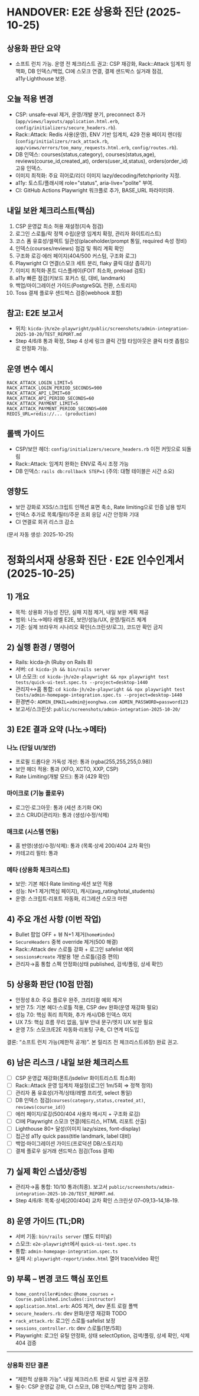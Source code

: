 # HANDOVER: E2E 상용화 진단 (2025-10-25)

## 상용화 판단 요약
- 소프트 런치 가능. 운영 전 체크리스트 권고: CSP 재강화, Rack::Attack 임계치 정책화, DB 인덱스/백업, CI에 스모크 연결, 결제 샌드박스 실거래 점검, a11y·Lighthouse 보완.

## 오늘 적용 변경
- CSP: unsafe-eval 제거, 운영/개발 분기, preconnect 추가 (`app/views/layouts/application.html.erb`, `config/initializers/secure_headers.rb`).
- Rack::Attack: Redis 사용(운영), ENV 기반 임계치, 429 전용 페이지 렌더링 (`config/initializers/rack_attack.rb`, `app/views/errors/too_many_requests.html.erb`, `config/routes.rb`).
- DB 인덱스: courses(status,category), courses(status,age), reviews(course_id,created_at), orders(user_id,status), orders(order_id) 고유 인덱스.
- 이미지 최적화: 주요 히어로/리더 이미지 lazy/decoding/fetchpriority 지정.
- a11y: 토스트/플래시에 role="status", aria-live="polite" 부여.
- CI: GitHub Actions Playwright 워크플로 추가, BASE_URL 파라미터화.

## 내일 보완 체크리스트(핵심)
1) CSP 운영값 최소 허용 재설정(지속 점검)
2) 로그인 스로틀/락 정책 수립(운영 임계치 확정, 관리자 화이트리스트)
3) 코스 폼 유효성/셀렉트 일관성(placeholder/prompt 통일, required 속성 정비)
4) 인덱스(courses/reviews) 점검 및 쿼리 계획 확인
5) 구조화 로깅·에러 페이지(404/500 커스텀, 구조화 로그)
6) Playwright CI 연결(스모크 세트 분리, flaky 클릭 대상 좁히기)
7) 이미지 최적화·폰트 디스플레이(FOIT 최소화, preload 검토)
8) a11y 빠른 점검(키보드 포커스 링, 대비, landmark)
9) 백업/마이그레이션 가이드(PostgreSQL 전환, 스토리지)
10) Toss 결제 플로우 샌드박스 검증(webhook 포함)

## 참고: E2E 보고서
- 위치: `kicda-jh/e2e-playwright/public/screenshots/admin-integration-2025-10-20/TEST_REPORT.md`
- Step 4/6/8 통과 확정, Step 4 상세 링크 클릭 간헐 타임아웃은 클릭 타겟 좁힘으로 안정화 가능.

## 운영 변수 예시
```
RACK_ATTACK_LOGIN_LIMIT=5
RACK_ATTACK_LOGIN_PERIOD_SECONDS=900
RACK_ATTACK_API_LIMIT=60
RACK_ATTACK_API_PERIOD_SECONDS=60
RACK_ATTACK_PAYMENT_LIMIT=5
RACK_ATTACK_PAYMENT_PERIOD_SECONDS=600
REDIS_URL=redis://... (production)
```

## 롤백 가이드
- CSP/보안 헤더: `config/initializers/secure_headers.rb` 이전 커밋으로 되돌림
- Rack::Attack: 임계치 완화는 ENV로 즉시 조정 가능
- DB 인덱스: `rails db:rollback STEP=1` (주의: 대형 테이블은 시간 소요)

## 영향도
- 보안 강화로 XSS/스크립트 인젝션 표면 축소, Rate limiting으로 인증 남용 방지
- 인덱스 추가로 목록/필터/주문 조회 응답 시간 안정화 기대
- CI 연결로 회귀 리스크 감소

(문서 자동 생성: 2025-10-25)

# 정화의서재 상용화 진단 · E2E 인수인계서 (2025-10-25)

## 1) 개요
- 목적: 상용화 가능성 진단, 실패 지점 제거, 내일 보완 계획 제공
- 범위: 나노→메타 레벨 E2E, 보안/성능/UX, 운영/릴리즈 체계
- 기준: 실제 브라우저 시나리오 확인(스크린샷/로그), 코드만 확인 금지

## 2) 실행 환경 / 명령어
- Rails: kicda-jh (Ruby on Rails 8)
- 서버: `cd kicda-jh && bin/rails server`
- UI 스모크: `cd kicda-jh/e2e-playwright && npx playwright test tests/quick-ui-test.spec.ts --project=desktop-1440`
- 관리자↔홈 통합: `cd kicda-jh/e2e-playwright && npx playwright test tests/admin-homepage-integration.spec.ts --project=desktop-1440`
- 환경변수: `ADMIN_EMAIL=admin@jeonghwa.com ADMIN_PASSWORD=password123`
- 보고서/스크린샷: `public/screenshots/admin-integration-2025-10-20/`

## 3) E2E 결과 요약 (나노→메타)
### 나노 (단일 UI/보안)
- 프로필 드롭다운 가독성 개선: 통과 (rgba(255,255,255,0.98))
- 보안 헤더 적용: 통과 (XFO, XCTO, XXP, CSP)
- Rate Limiting(개발 모드): 통과 (429 확인)

### 마이크로 (기능 플로우)
- 로그인·로그아웃: 통과 (세션 초기화 OK)
- 코스 CRUD(관리자): 통과 (생성/수정/삭제)

### 매크로 (시스템 연동)
- 홈 반영(생성/수정/삭제): 통과 (목록·상세 200/404 교차 확인)
- 카테고리 필터: 통과

### 메타 (상용화 체크리스트)
- 보안: 기본 헤더·Rate limiting·세션 보안 적용
- 성능: N+1 제거(핵심 페이지), 캐시(avg_rating/total_students)
- 운영: 스크립트·리포트 자동화, 리그레션 스모크 마련

## 4) 주요 개선 사항 (이번 작업)
- Bullet 팝업 OFF + 뷰 N+1 제거(`home#index`)
- `SecureHeaders` 중복 override 제거(500 해결)
- Rack::Attack dev 스로틀 강화 + 로그인 safelist 예외
- `sessions#create` 개발용 1분 스로틀(검증 편의)
- 관리자→홈 통합 스펙 안정화(상태 published, 검색/폴링, 상세 확인)

## 5) 상용화 판단 (10점 만점)
- 안정성 8.0: 주요 플로우 완주, 크리티컬 예외 제거
- 보안 7.5: 기본 헤더·스로틀 적용, CSP dev 완화(운영 재강화 필요)
- 성능 7.0: 핵심 쿼리 최적화, 추가 캐시/DB 인덱스 여지
- UX 7.5: 핵심 흐름 무리 없음, 일부 안내 문구/엣지 UX 보완 필요
- 운영 7.5: 스모크/E2E 자동화·리포팅 구축, CI 연계 미도입

결론: “소프트 런치 가능(제한적 공개)”. 본 릴리즈 전 체크리스트(6장) 완료 권고.

## 6) 남은 리스크 / 내일 보완 체크리스트
- [ ] CSP 운영값 재강화(폰트/jsdelivr 화이트리스트 최소화)
- [ ] Rack::Attack 운영 임계치 재설정(로그인 1m/5회 ⇒ 정책 정의)
- [ ] 관리자 폼 유효성(가격/상태/레벨 프리셋, select 통일)
- [ ] DB 인덱스 점검(`courses(category,status,created_at)`, `reviews(course_id)`)
- [ ] 에러 페이지/로깅(500/404 사용자 메시지 + 구조화 로깅)
- [ ] CI에 Playwright 스모크 연결(헤드리스, HTML 리포트 산출)
- [ ] Lighthouse 80+ 달성(이미지 lazy/sizes, font-display)
- [ ] 접근성 a11y quick pass(title landmark, label 대비)
- [ ] 백업·마이그레이션 가이드(프로덕션 DB/스토리지)
- [ ] 결제 플로우 실거래 샌드박스 점검(Toss 결제)

## 7) 실제 확인 스냅샷/증빙
- 관리자→홈 통합: 10/10 통과(최종). 보고서 `public/screenshots/admin-integration-2025-10-20/TEST_REPORT.md`.
- Step 4/6/8: 목록·상세(200/404) 교차 확인 스크린샷 07–09,13–14,18–19.

## 8) 운영 가이드 (TL;DR)
- 서버 기동: `bin/rails server` (별도 터미널)
- 스모크: `e2e-playwright`에서 `quick-ui-test.spec.ts`
- 통합: `admin-homepage-integration.spec.ts`
- 실패 시: `playwright-report/index.html` 열어 trace/video 확인

## 9) 부록 – 변경 코드 핵심 포인트
- `home_controller#index`: `@home_courses = Course.published.includes(:instructor)`
- `application.html.erb`: AOS 제거, dev 폰트 로컬 폴백
- `secure_headers.rb`: dev 완화/운영 재강화 TODO
- `rack_attack.rb`: 로그인 스로틀·safelist 보정
- `sessions_controller.rb`: dev 스로틀(1분/5회)
- Playwright: 로그인 유틸 안정화, 상태 selectOption, 검색/폴링, 상세 확인, 삭제 404 검증

---

### 상용화 진단 결론
- “제한적 상용화 가능”. 내일 체크리스트 완료 시 일반 공개 권장.
- 필수: CSP 운영값 강화, CI 스모크, DB 인덱스/백업 절차 고정화.
